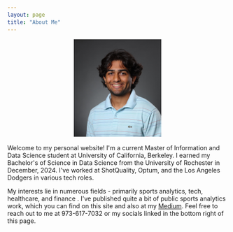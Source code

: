 ```yaml
---
layout: page
title: "About Me"
---
```


<div style="text-align: center;">
    <img src="headshot.jpg" alt="Headshot of Ajay Patel" width="200">
</div>

Welcome to my personal website! I'm a current Master of Information and Data Science student at University of California, Berkeley. I earned my Bachelor's of Science in Data Science from the University of Rochester in December, 2024. I've worked at ShotQuality, Optum, and the Los Angeles Dodgers in various tech roles. 

My interests lie in numerous fields - primarily sports analytics, tech, healthcare, and finance . I've published quite a bit of public sports analytics work, which you can find on this site and also at my [Medium](https://medium.com/@ajaypatell8). Feel free to reach out to me at 973-617-7032 or my socials linked in the bottom right of this page.

